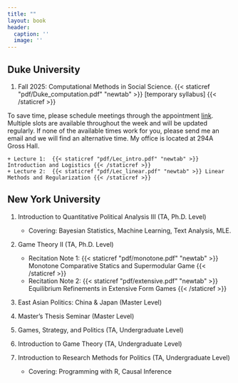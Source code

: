 ```yaml
---
title: ""
layout: book
header:
  caption: ''
  image: ''
---
```


## **Duke University**

1. Fall 2025: Computational Methods in Social Science. {{< staticref "pdf/Duke_computation.pdf" "newtab" >}} [temporary syllabus] {{< /staticref >}}

To save time, please schedule meetings through the appointment [link](https://outlook.office.com/bookwithme/user/ea2f5f25634a4a5e87795b147d6d3513@duke.edu?anonymous&ismsaljsauthenabled&ep=plink). Multiple slots are available throughout the week and will be updated regularly. If none of the available times work for you, please send me an email and we will find an alternative time. My office is located at 294A Gross Hall.

    + Lecture 1:  {{< staticref "pdf/Lec_intro.pdf" "newtab" >}} Introduction and Logistics {{< /staticref >}}
    + Lecture 2:  {{< staticref "pdf/Lec_linear.pdf" "newtab" >}} Linear Methods and Regularization {{< /staticref >}}

## **New York University**

1. Introduction to Quantitative Political Analysis III (TA, Ph.D. Level)
    + Covering: Bayesian Statistics,  Machine Learning, Text Analysis, MLE.

2. Game Theory II (TA, Ph.D. Level)
    + Recitation Note 1:  {{< staticref "pdf/monotone.pdf" "newtab" >}} Monotone Comparative Statics and Supermodular Game {{< /staticref >}}
    + Recitation Note 2: {{< staticref "pdf/extensive.pdf" "newtab" >}} Equilibrium Refinements in Extensive Form Games {{< /staticref >}}

3. East Asian Politics: China & Japan (Master Level)

4. Master’s Thesis Seminar (Master Level)

5. Games, Strategy, and Politics (TA, Undergraduate Level)

6. Introduction to Game Theory (TA, Undergraduate Level)

7. Introduction to Research Methods for Politics (TA, Undergraduate Level)
    + Covering: Programming with R, Causal Inference